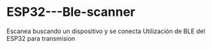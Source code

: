 # ESP32---Ble-scanner
Escanea buscando un dispositivo y se conecta
Utilización de BLE del ESP32 para transmision
